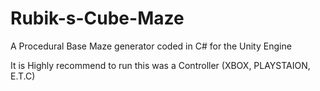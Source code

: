 # Rubik-s-Cube-Maze
 A Procedural Base Maze generator coded in C# for the Unity Engine

It is Highly recommend to run this was a Controller (XBOX, PLAYSTAION, E.T.C) 
